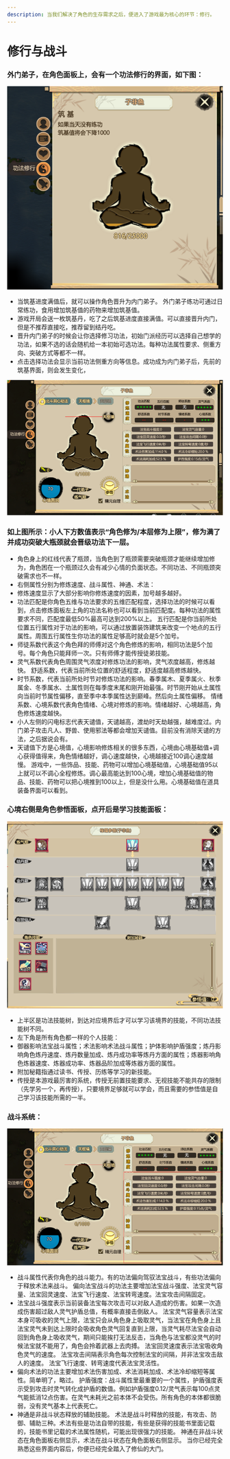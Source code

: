 ```yaml
---
description: 当我们解决了角色的生存需求之后，便进入了游戏最为核心的环节：修行。
---
```


# 修行与战斗

### 外门弟子，在角色面板上，会有一个功法修行的界面，如下图：

![&#x5916;&#x95E8;&#x5F1F;&#x5B50;&#x4FEE;&#x884C;&#x754C;&#x9762;](../.gitbook/assets/xx01.png)

* 当筑基进度满值后，就可以操作角色晋升为内门弟子。 外门弟子练功可通过日常练功，食用增加筑基值的药物来增加筑基值。 
* 游戏开局会送一枚筑基丹，吃了之后筑基进度直接满值。可以直接晋升内门，但是不推荐直接吃，推荐留到结丹吃。 
* 晋升内门弟子的时候会让你选择修习功法，初始门派经历可以选择自己想学的功法，如果不选的话会随机给一本初始可选功法。每种功法属性要求、侧重方向、突破方式等都不一样。
* 点击选择功法会显示当前功法侧重方向等信息。成功成为内门弟子后，先前的筑基界面，则会发生变化，

![&#x89D2;&#x8272;&#x4FEE;&#x4E3A;/&#x672C;&#x5C42;&#x4FEE;&#x4E3A;&#x4E0A;&#x9650;](../.gitbook/assets/xx02.png)

### 如上图所示：小人下方数值表示“角色修为/本层修为上限”，修为满了并成功突破大瓶颈就会晋级功法下一层。

* 角色身上的红线代表了瓶颈，当角色到了瓶颈需要突破瓶颈才能继续增加修为，角色困在一个瓶颈过久会有减少心情的负面状态。不同功法、不同瓶颈突破需求也不一样。
* 右侧属性分别为修炼速度、战斗属性、神通、术法：
* 修炼速度显示了大部分影响你修炼速度的因素，加号越多越好。
* 功法匹配是你角色五维与功法要求的五维匹配程度，选择功法的时候可以看到，点击修炼面板左上角的功法名称也可以看到当前匹配度。每种功法的属性要求不同，匹配度最低50%最高可达到200%以上。 五行匹配是你当前所处位置五行属性对于功法的影响，可以通过放置装饰建筑来改变一个地点的五行属性。周围五行属性生你功法的属性足够高时就会是5个加号。 
* 师徒系数代表这个角色拜的师傅对这个角色修炼的影响，相同功法是5个加号。每个角色只能拜师一次。只有师傅才能传授徒弟技能。 
* 灵气系数代表角色周围灵气浓度对修炼功法的影响，灵气浓度越高，修炼越快。 舒适系数，代表当前所处位置的舒适程度，舒适度越高修炼越快。 
* 时节系数，代表当前所处时节对修炼功法的影响。春季属木、夏季属火、秋季属金、冬季属水、土属性则在每季度末尾和刚开始最强。时节刚开始从土属性向当前时节属性偏移，直至季中本季属性达到巅峰。然后向土属性偏移。 情绪系数、心境系数代表角色情绪、心境对修炼的影响。情绪越好、心境越高，角色修炼速度越快。
* 小人左侧的闪电标志代表天谴值，天谴越高，渡劫时天劫越强，越难度过。内门弟子攻击凡人、野兽、使用邪法等都会增加天谴值。目前没有消除天谴的方法，之后据说会有。
* 天谴值下方是心境值，心境影响修炼相关的很多东西，心境由心境基础值+调心获得值得来，角色情绪越好，调心速度越快，心境越接近100调心速度越慢。 游戏中，一些饰品、技能、药物可以增加心境基础值，心境基础值95以上就可以不调心全程修炼。调心最高能达到100心境，增加心境基础值的物品、技能、药物可以把心境推到100以上，但是没什么用。心境基础值在道具装备界面可以看到。

### 心境右侧是角色参悟面板，点开后是学习技能面板：

![&#x6280;&#x80FD;&#x9762;&#x677F;](../.gitbook/assets/xx03.png)

* 上半区是功法技能树，到达对应境界后才可以学习该境界的技能，不同功法技能树不同。 
* 左下角是所有角色都一样的个人技能：
* 御器影响法宝战斗属性；术法影响术法战斗属性；护体影响护盾强度；炼丹影响角色炼丹速度、炼丹数量加成、炼丹成功率等炼丹方面的属性；炼器影响角色炼器速度、炼器成功率、炼器品阶加成等炼器方面的属性。
* 附加秘籍指通过读书、传授、历练等学习的新技能。 
* 传授是本游戏最厉害的系统，传授无前置技能要求、无视技能不能共存的限制（先学另一个，再传授），只要境界足够就可以学会，而且需要的参悟值是自己学习该技能所需的一半。

### 战斗系统：

![&#x6218;&#x6597;&#x7CFB;&#x7EDF;](../.gitbook/assets/xx04.png)

* 战斗属性代表你角色的战斗能力。有的功法偏向驾驭法宝战斗，有些功法偏向于释放术法来战斗。 偏向法宝战斗的功法主要增加法宝战斗强度、法宝灵气容量、法宝回灵速度、法宝飞行速度、法宝转弯速度。法宝攻击间隔固定。
* 法宝战斗强度表示当前装备法宝每次攻击可以对敌人造成的伤害。如果一次造成伤害超过敌人灵气护盾总值，有概率直接击倒敌人。 法宝灵气容量表示法宝本身可吸收的灵气上限，法宝只会从角色身上吸取灵气，当法宝在角色身上且法宝灵气未到达上限时会吸收角色灵气回复直到上限，当灵气耗尽法宝会自动回到角色身上吸收灵气，期间只能挨打无法反击，当角色与法宝都没灵气的时候法宝就不能用了，角色会拎着武器上去肉搏。 法宝回灵速度表示法宝吸收角色灵气的速度。 法宝攻击间隔表示角色每次控制法宝的间隔，并非法宝攻击敌人的速度。 法宝飞行速度、转弯速度代表法宝灵活性。
* 偏向术法的功法主要增加术法伤害加成、术法消耗加成、术法冷却缩短等属性。简单明了，略过。 护盾强度：战斗属性里最重要的一个属性，护盾强度表示受到攻击时灵气转化成护盾的数值。例如护盾强度0.12/灵气表示每100点灵气能抵消12点伤害。在灵气未耗光之前本体不会受伤。所有角色的本体都很脆弱，没有灵气基本上代表死亡。
* 神通是非战斗状态释放的辅助技能。 术法是战斗时释放的技能，有攻击、防御、辅助三种。术法有些是功法自带的技能，有些是获得的技能书里面记载的，技能书里记载的术法属性随机，可能出现很强力的技能。 神通在非战斗状态在角色面板右侧显示，术法在战斗状态在角色面板右侧显示。 当你已经完全熟悉这些界面内容后，你便已经完全踏入了修仙的大门。



